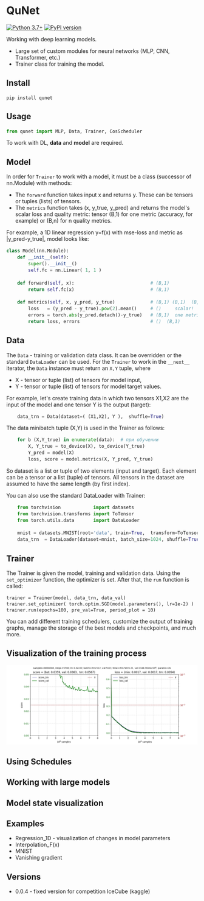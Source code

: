 # QuNet

[![Python 3.7+](https://img.shields.io/badge/python-3.7+-blue.svg)](https://www.python.org/downloads/release/python-370/)
[![PyPI version](https://badge.fury.io/py/torchinfo.svg)](https://badge.fury.io/py/torchinfo)


Working with deep learning models.
* Large set of custom modules for neural networks (MLP, CNN, Transformer, etc.)
* Trainer class for training the model.

## Install

```
pip install qunet
```

## Usage

```python
from qunet import MLP, Data, Trainer, CosScheduler
```
To work with DL, **data** and **model** are required. 

## Model

In order for `Trainer` to work with a model, it must be a class (successor of nn.Module) with methods:
* The `forward` function takes input x and returns y.
These can be tensors or tuples (lists) of tensors.
* The `metrics` function takes  (x, y_true, y_pred) and returns the model's scalar loss and quality metric: 
tensor (B,1) for one metric (accuracy, for example) or (B,n) for n quality metrics.

For example, a 1D linear regression  y=f(x) with mse-loss and metric as |y_pred-y_true|, model looks like:
```python
class Model(nn.Module):
    def __init__(self):        
        super().__init__() 
        self.fc = nn.Linear( 1, 1 )

    def forward(self, x):                            # (B,1)
        return self.fc(x)                            # (B,1)

    def metrics(self, x, y_pred, y_true)             # (B,1) (B,1)  (B,1)        
        loss   = (y_pred - y_true).pow(2).mean()     # ()     scalar!
        errors = torch.abs(y_pred.detach()-y_true)   # (B,1)  one metric
        return loss, errors                          # ()  (B,1)
```

## Data

The `Data` - training or validation data class. It can be overridden or the standard `DataLoader` can be used.
For the `Trainer` to work in the `__next__` iterator, the `Data` instance must return an `X,Y` tuple, where
* X - tensor or tuple (list) of tensors for model input,
* Y - tensor or tuple (list) of tensors for model target values.

For example, let's create training data in which two tensors X1,X2 are the input of the model and one tensor Y is the output (target):
```python    
    data_trn = Data(dataset=( (X1,X2), Y ),  shuffle=True)  
```        
The data minibatch tuple (X,Y) is used in the Trainer as follows:
```python
    for b (X,Y_true) in enumerate(data):  # при обучении
        X, Y_true = to_device(X), to_device(Y_true)            
        Y_pred = model(X)
        loss, score = model.metrics(X, Y_pred, Y_true)
```
So dataset is a list or tuple of two elements (input and target).
Each element can be a tensor or a list (tuple) of tensors.
All tensors in the dataset are assumed to have the same length (by first index).

You can also use the standard DataLoader with Trainer:
```python
    from torchvision            import datasets
    from torchvision.transforms import ToTensor 
    from torch.utils.data       import DataLoader

    mnist = datasets.MNIST(root='data', train=True,  transform=ToTensor(), download=True)
    data_trn  = DataLoader(dataset=mnist, batch_size=1024, shuffle=True)
```

## Trainer

The Trainer is given the model, training and validation data.
Using the `set_optimizer` function, the optimizer is set.
After that, the `run` function is called:
```
trainer = Trainer(model, data_trn, data_val)
trainer.set_optimizer( torch.optim.SGD(model.parameters(), lr=1e-2) )
trainer.run(epochs=100, pre_val=True, period_plot = 10)
```
You can add different training schedulers, customize the output of training graphs, manage the storage of the best models and checkpoints, and much more.

## Visualization of the training process

<img src="img/loss.png">

## Using Schedules

## Working with large models

## Model state visualization

## Examples

* Regression_1D - visualization of changes in model parameters
* Interpolation_F(x)
* MNIST
* Vanishing gradient

## Versions

* 0.0.4 - fixed version for competition IceCube (kaggle)